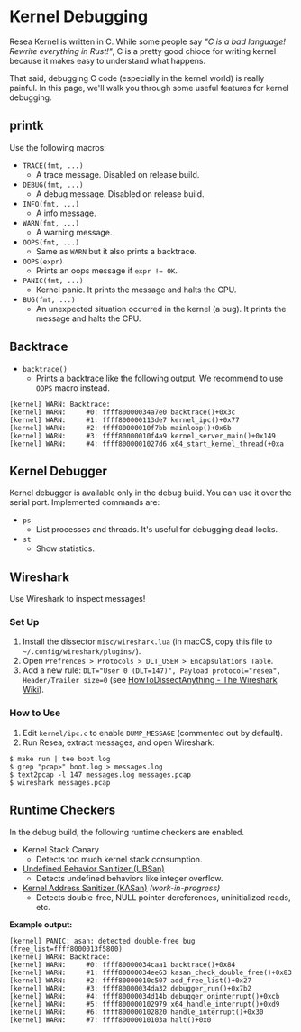 # Kernel Debugging
Resea Kernel is written in C. While some people say *"C is a bad language! Rewrite
everything in Rust!"*, C is a pretty good chioce for writing kernel because it
makes easy to understand what happens.

That said, debugging C code (especially in the kernel world) is really painful.
In this page, we'll walk you through some useful features for kernel debugging.

## printk
Use the following macros:

- `TRACE(fmt, ...)`
  - A trace message. Disabled on release build.
- `DEBUG(fmt, ...)`
  - A debug message. Disabled on release build.
- `INFO(fmt, ...)`
  - A info message.
- `WARN(fmt, ...)`
  - A warning message.
- `OOPS(fmt, ...)`
  - Same as `WARN` but it also prints a backtrace.
- `OOPS(expr)`
  - Prints an oops message if `expr != OK`.
- `PANIC(fmt, ...)`
  - Kernel panic. It prints the message and halts the CPU.
- `BUG(fmt, ...)`
  - An unexpected situation occurred in the kernel (a bug). It prints the message and halts the CPU.

## Backtrace
- `backtrace()`
  - Prints a backtrace like the following output. We recommend to use `OOPS` macro instead.

```
[kernel] WARN: Backtrace:
[kernel] WARN:     #0: ffff80000034a7e0 backtrace()+0x3c
[kernel] WARN:     #1: ffff800000113de7 kernel_ipc()+0x77
[kernel] WARN:     #2: ffff80000010f7bb mainloop()+0x6b
[kernel] WARN:     #3: ffff80000010f4a9 kernel_server_main()+0x149
[kernel] WARN:     #4: ffff8000001027d6 x64_start_kernel_thread(+0xa
```

## Kernel Debugger
Kernel debugger is available only in the debug build. You can use it over the serial port. Implemented commands are:

- `ps`
  - List processes and threads. It's useful for debugging dead locks.
- `st`
  - Show statistics.


## Wireshark
Use Wireshark to inspect messages!

### Set Up
1. Install the dissector `misc/wireshark.lua` (in macOS, copy this file to `~/.config/wireshark/plugins/`).
2. Open `Prefrences > Protocols > DLT_USER > Encapsulations Table`.
3. Add a new rule: `DLT="User 0 (DLT=147)", Payload protocol="resea", Header/Trailer size=0`
   (see [HowToDissectAnything - The Wireshark Wiki](https://wiki.wireshark.org/HowToDissectAnything)).

### How to Use
1. Edit `kernel/ipc.c` to enable `DUMP_MESSAGE` (commented out by default).
2. Run Resea, extract messages, and open Wireshark:
```
$ make run | tee boot.log
$ grep "pcap>" boot.log > messages.log
$ text2pcap -l 147 messages.log messages.pcap
$ wireshark messages.pcap
```

## Runtime Checkers
In the debug build, the following runtime checkers are enabled.
- Kernel Stack Canary
  - Detects too much kernel stack consumption.
- [Undefined Behavior Sanitizer (UBSan)](https://clang.llvm.org/docs/UndefinedBehaviorSanitizer.html)
  - Detects undefined behaviors like integer overflow.
- [Kernel Address Sanitizer (KASan)](https://clang.llvm.org/docs/AddressSanitizer.html) *(work-in-progress)*
  - Detects double-free, NULL pointer dereferences, uninitialized reads, etc.

**Example output:**
```
[kernel] PANIC: asan: detected double-free bug (free_list=ffff8000013f5800)
[kernel] WARN: Backtrace:
[kernel] WARN:     #0: ffff80000034caa1 backtrace()+0x84
[kernel] WARN:     #1: ffff80000034ee63 kasan_check_double_free()+0x83
[kernel] WARN:     #2: ffff80000010c507 add_free_list()+0x27
[kernel] WARN:     #3: ffff80000034da32 debugger_run()+0x7b2
[kernel] WARN:     #4: ffff80000034d14b debugger_oninterrupt()+0xcb
[kernel] WARN:     #5: ffff800000102979 x64_handle_interrupt()+0xd9
[kernel] WARN:     #6: ffff800000102820 handle_interrupt()+0x30
[kernel] WARN:     #7: ffff80000010103a halt()+0x0
```

